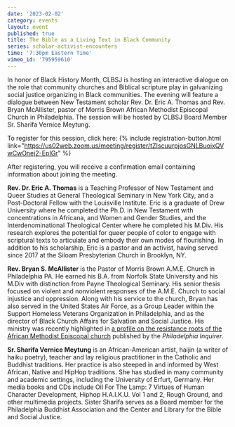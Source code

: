 ```yaml
---
date: '2023-02-02'
category: events
layout: event
published: true
title: The Bible as a Living Text in Black Community
series: scholar-activist-encounters
time: '7:30pm Eastern Time'
vimeo_id: '795959610'
---
```

In honor of Black History Month, CLBSJ is hosting an interactive dialogue on the role that community churches and Biblical scripture play in galvanizing social justice organizing in Black communities. The evening will feature a dialogue between New Testament scholar Rev. Dr. Eric A. Thomas and Rev. Bryan McAllister, pastor of Morris Brown African Methodist Episcopal Church in Philadelphia. The session will be hosted by CLBSJ Board Member Sr. Sharifa Vernice Meytung.

To register for this session, click here: {% include registration-button.html link="https://us02web.zoom.us/meeting/register/tZIscuurpjosGNLBuoixQVwCwOnej2-EpIGr" %}

After registering, you will receive a confirmation email containing information about joining the meeting.

**Rev. Dr. Eric A. Thomas** is a Teaching Professor of New Testament and Queer Studies at General Theological Seminary in New York City, and a Post-Doctoral Fellow with the Louisville Institute. Eric is a graduate of Drew University where he completed the Ph.D. in New Testament with concentrations in Africana, and Women and Gender Studies, and the Interdenominational Theological Center where he completed his M.Div. His research explores the potential for queer people of color to engage with scriptural texts to articulate and embody their own modes of flourishing. In addition to his scholarship, Eric is a pastor and an activist, having served since 2017 at the Siloam Presbyterian Church in Brooklyn, NY.

**Rev. Bryan S. McAllister** is the Pastor of Morris Brown A.M.E. Church in Philadelphia PA. He earned his B.A. from Norfolk State University and his M.Div with distinction from Payne Theological Seminary. His senior thesis focused on violent and nonviolent responses of the A.M.E. Church to social injustice and oppression. Along with his service to the church, Bryan has also served in the United States Air Force, as a Group Leader within the Support Homeless Veterans Organization in Philadelphia, and as the director of Black Church Affairs for Salvation and Social Justice. His ministry was recently highlighted in [a profile on the resistance roots of the African Methodist Episcopal church](https://www.inquirer.com/news/inq2/more-perfect-union-bethel-ame-church-faith-religion-20221212.html?outputType=default) published by the _Philadelphia Inquirer_.

**Sr. Sharifa Vernice Meytung** is an African-American artist, haijin (a writer of haiku poetry), teacher and lay religious practitioner in the Catholic and Buddhist traditions. Her practice is also steeped in and informed by West African, Native and HipHop traditions. She has studied in many community and academic settings, including the University of Erfurt, Germany. Her media books and CDs include Oil For The Lamp: 7 Virtues of Human Character Development, Hiphop H.A.I.K.U. Vol 1 and 2, Rough Ground, and other multimedia projects. Sister Sharifa serves as a Board member for the Philadelphia Buddhist Association and the Center and Library for the Bible and Social Justice.
